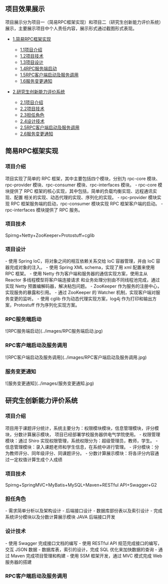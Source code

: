 ## 项目效果展示
项目展示分为项目一（简易RPC框架实现）和项目二（研究生创新能力评价系统）展示，主要展示项目中个人责任内容，展示形式通过截图形式表现。
* [1.简易RPC框架实现](#1)
    * [1.1项目介绍](#1.1)
    * [1.2项目技术](#1.2)
    * [1.3项目设计](#1.3)
    * [1.4RPC服务端启动](#1.4)
    * [1.5RPC客户端启动及服务调用](#1.5)
    * [1.6服务变更通知](#1.6)
    
* [2.研究生创新能力评价系统](#2)
    * [2.1项目介绍](#2.1)
    * [2.2项目技术](#2.2)
    * [2.3担任角色](#2.3)
    * [2.4设计技术](#2.4)
    * [2.5RPC客户端启动及服务调用](#2.5)
    * [2.6服务变更通知](#2.6)
<h2 id="1">简易RPC框架实现</h2>
<h3 id="1.1">项目介绍</h3>
项目实现了简单的 RPC 框架，其中主要包括四个模块，分别为 rpc-core 模块、rpc-provider 模块、rpc-consumer 模块、rpc-interfaces 模块。
- rpc-core 模块提供了 RPC 框架的核心实现，其中包括，简单的负载均衡实现、远程通讯实现、配置 相关的实现、动态代理的实现、序列化的实现。
- rpc-provider 模块实现 RPC 框架服务端的启动，rpc-consumer 模块实现 RPC 框架客户端的启动。
- rpc-interfaces 模块提供了 RPC 服务。

<h3 id="1.2">项目技术</h3>
Spirng+Netty+ZooKeeper+Protostuff+cglib 

<h3 id="1.3">项目设计</h3>
- 使用 Spring IoC，将对象之间的相互依赖关系交给 IoC 容器管理，并由 IoC 容器完成对象的注入。
- 使用 Spring XML schema，实现了用 xml 配置来使用 RPC 框架。
- 使用 Netty 作为客户端和服务器的通信实现方案，使用主从 Reactor 多线程模型将客户端连接请求
和业务处理分别由不同线程池完成，通过实现 Netty 预置编解码器，解决粘包问题。
- ZooKeeper 作为服务的注册中心，实现服务的暴露和引用。
- 通过 ZooKeeper 的 Watcher 机制，实现客户端对服务变更的监听。
- 使用 cglib 作为动态代理实现方案，log4j 作为打印和输出方案，Protostuff 作为序列化实现方案。

<h3 id="1.4">RPC服务端启动</h3>
![RPC服务端启动](../images/RPC服务端启动.jpg)
<h3 id="1.5">RPC客户端启动及服务调用</h3>
![RPC客户端启动及服务调用](../images/RPC客户端启动及服务调用.jpg)
<h3 id="1.6">服务变更通知</h3>
![服务变更通知](../images/服务变更通知.jpg)

<h2 id="2">研究生创新能力评价系统</h2>
<h3 id="2.1">项目介绍</h3>
项目用于课题评分统计，系统主要分为：权限模块模块，信息管理模块，评分模块，分数计算展示模块，
项目已经部署学校服务器供电气学院使用。
- 权限管理模块：通过 Shiro 实现权限管理，系统权限分为：超级管理员，教师，学生。
- 信息管理模块：录入课题老师和学生信息，在系统中进行管理。
- 评分模块：分为教师评分、同年级评分、同课题评分。
- 分数计算展示模块：将各评分内容通过一定权值计算生成个人成绩

<h3 id="2.2">项目技术</h3>
Spirng+SpringMVC+MyBatis+MySQL+Maven+RESTful API+Swagger+G2

<h3 id="2.3">担任角色</h3>
- 需求简单分析以及架构设计
- 后端接口设计
- 数据库部份表以及索引设计
- 完成系统评分模块以及分数计算展示模块 JAVA 后端接口开发

<h3 id="2.4">设计技术</h3>
- 使用 Swagger 完成接口文档的编写
- 使用 RESTful API 规范完成接口的编写，交互 JSON 数据
- 数据库表，索引的设计，完成 SQL 优化来加快数据的查询
- 通过 Maven 完成项目管理和构建
- 使用 SSM 框架开发，通过 MVC 模式完成 Web 服务器的搭建
<h3 id="2.5">RPC客户端启动及服务调用</h3>

